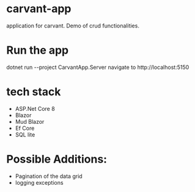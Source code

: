 # carvant-app
application for carvant. Demo of crud functionalities.

# Run the app
dotnet run --project CarvantApp.Server
navigate to http://localhost:5150

# tech stack
* ASP.Net Core 8
* Blazor 
* Mud Blazor
* Ef Core
* SQL lite

# Possible Additions:
* Pagination of the data grid
* logging exceptions

